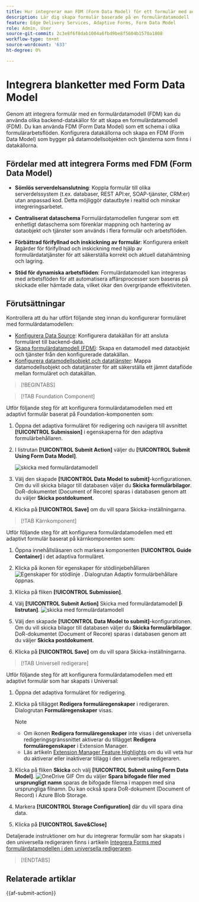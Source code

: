 ```yaml
---
title: Hur integrerar man FDM (Form Data Model) för ett formulär med adaptiv form?
description: Lär dig skapa formulär baserade på en formulärdatamodell (FDM). Generera och redigera exempeldata för datamodellsobjekt i FDM.
feature: Edge Delivery Services, Adaptive Forms, Form Data Model
role: Admin, User
source-git-commit: 2c3e8f6f8dab1004a6fbd9be8f5604b1570a1808
workflow-type: tm+mt
source-wordcount: '633'
ht-degree: 0%

---
```


# Integrera blanketter med Form Data Model

Genom att integrera formulär med en formulärdatamodell (FDM) kan du använda olika backend-datakällor för att skapa en formulärdatamodell (FDM). Du kan använda FDM (Form Data Model) som ett schema i olika formulärarbetsflöden. Konfigurera datakällorna och skapa en FDM (Form Data Model) som bygger på datamodellsobjekten och tjänsterna som finns i datakällorna.

## Fördelar med att integrera Forms med FDM (Form Data Model)

* **Sömlös serverdelsanslutning**: Koppla formulär till olika serverdelssystem (t.ex. databaser, REST API:er, SOAP-tjänster, CRM:er) utan anpassad kod. Detta möjliggör datautbyte i realtid och minskar integreringsarbetet.
* **Centraliserat dataschema** Formulärdatamodellen fungerar som ett enhetligt dataschema som förenklar mappning och hantering av dataobjekt och tjänster som används i flera formulär och arbetsflöden.

* **Förbättrad förifyllnad och inskickning av formulär**: Konfigurera enkelt åtgärder för förifyllnad och inskickning med hjälp av formulärdatatjänster för att säkerställa korrekt och aktuell datahämtning och lagring.

* **Stöd för dynamiska arbetsflöden**: Formulärdatamodell kan integreras med arbetsflöden för att automatisera affärsprocesser som baseras på skickade eller hämtade data, vilket ökar den övergripande effektiviteten.

## Förutsättningar

Kontrollera att du har utfört följande steg innan du konfigurerar formuläret med formulärdatamodellen:

* [Konfigurera Data Source](/help/forms/configure-data-sources.md): Konfigurera datakällan för att ansluta formuläret till backend-data.
* [Skapa formulärdatamodell (FDM)](/help/forms/create-form-data-models.md): Skapa en datamodell med dataobjekt och tjänster från den konfigurerade datakällan.
* [Konfigurera datamodellsobjekt och datatjänster](/help/forms/work-with-form-data-model.md): Mappa datamodellsobjekt och datatjänster för att säkerställa ett jämnt dataflöde mellan formuläret och datakällan.

>[!BEGINTABS]

>[!TAB Foundation Component]

Utför följande steg för att konfigurera formulärdatamodellen med ett adaptivt formulär baserat på Foundation-komponenten som:

1. Öppna det adaptiva formuläret för redigering och navigera till avsnittet **[!UICONTROL Submission]** i egenskaperna för den adaptiva formulärbehållaren.
1. I listrutan **[!UICONTROL Submit Action]** väljer du **[!UICONTROL Submit Using Form Data Model]**.

   ![skicka med formulärdatamodell](/help/forms/assets/submit-uisng-fdm-fc.png)

1. Välj den skapade **[!UICONTROL Data Model to submit]**-konfigurationen.
Om du vill skicka bilagor till databasen väljer du **Skicka formulärbilagor**. DoR-dokumentet (Document of Recore) sparas i databasen genom att du väljer **Skicka postdokument**.
1. Klicka på **[!UICONTROL Save]** om du vill spara Skicka-inställningarna.

>[!TAB Kärnkomponent]

Utför följande steg för att konfigurera formulärdatamodellen med ett adaptivt formulär baserat på kärnkomponenten som:

1. Öppna innehållsläsaren och markera komponenten **[!UICONTROL Guide Container]** i det adaptiva formuläret.
1. Klicka på ikonen för egenskaper för stödlinjebehållaren ![Egenskaper för stödlinje](/help/forms/assets/configure-icon.svg) . Dialogrutan Adaptiv formulärbehållare öppnas.
1. Klicka på fliken **[!UICONTROL Submission]**.
1. Välj **[!UICONTROL Submit Action]** Skicka med formulärdatamodell **[i listrutan]**.
   ![skicka med formulärdatamodell](/help/forms/assets/submit-uisng-fdm-cc.png)

1. Välj den skapade **[!UICONTROL Data Model to submit]**-konfigurationen.
Om du vill skicka bilagor till databasen väljer du **Skicka formulärbilagor**. DoR-dokumentet (Document of Recore) sparas i databasen genom att du väljer **Skicka postdokument**.
1. Klicka på **[!UICONTROL Save]** om du vill spara Skicka-inställningarna.

>[!TAB Universell redigerare]

Utför följande steg för att konfigurera formulärdatamodellen med ett adaptivt formulär som har skapats i Universal:

1. Öppna det adaptiva formuläret för redigering.
1. Klicka på tillägget **Redigera formuläregenskaper** i redigeraren.
Dialogrutan **Formuläregenskaper** visas.

   >[!NOTE]
   >
   > * Om ikonen **Redigera formuläregenskaper** inte visas i det universella redigeringsgränssnittet aktiverar du tillägget **Redigera formuläregenskaper** i Extension Manager.
   > * Läs artikeln [Extension Manager Feature Highlights](https://developer.adobe.com/uix/docs/extension-manager/feature-highlights/#enablingdisabling-extensions) om du vill veta hur du aktiverar eller inaktiverar tillägg i den universella redigeraren.
1. Klicka på fliken **Skicka** och välj **[!UICONTROL Submit using Form Data Model]**.
   ![OneDrive GIF](/help/forms/assets/submit-uisng-fdm-ue.png)
Om du väljer **Spara bifogade filer med ursprungligt namn** sparas de bifogade filerna i mappen med sina ursprungliga filnamn. Du kan också spara DoR-dokument (Document of Record) i Azure Blob Storage.
1. Markera **[!UICONTROL Storage Configuration]** där du vill spara dina data.
1. Klicka på **[!UICONTROL Save&Close]**

Detaljerade instruktioner om hur du integrerar formulär som har skapats i den universella redigeraren finns i artikeln [Integrera Forms med formulärdatamodellen i den universella redigeraren](/help/edge/docs/forms/universal-editor/integrate-forms-with-data-source.md).

>[!ENDTABS]

## Relaterade artiklar

{{af-submit-action}}
